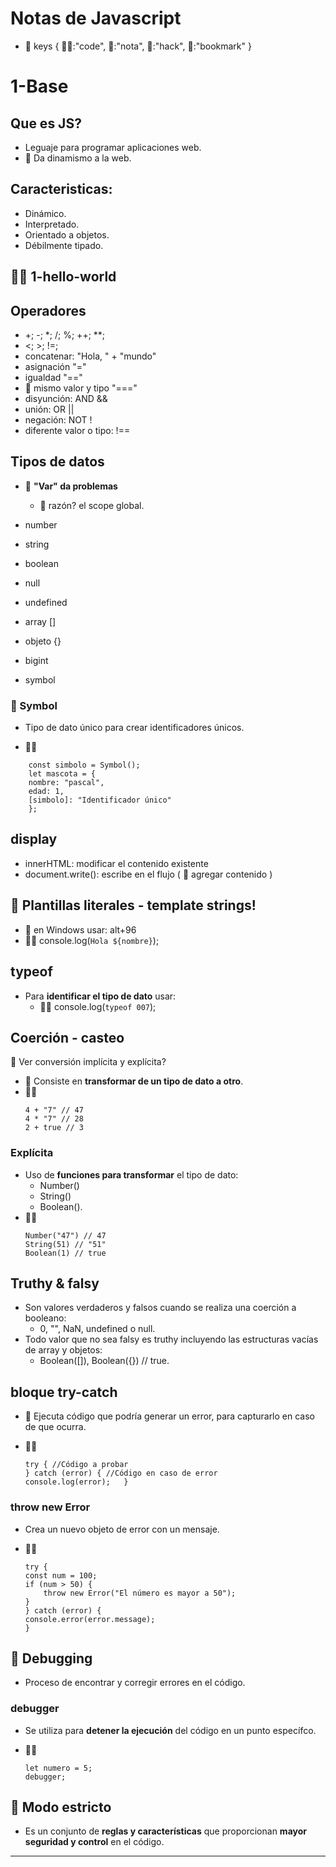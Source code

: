 # Notas de Javascript

- 🤘 keys { 🧑‍💻:"code", 🦖:"nota", 🤖:"hack", 🚩:"bookmark" }

# 1-Base

## Que es JS?

- Leguaje para programar aplicaciones web.
- 🦖 Da dinamismo a la web.

## Caracteristicas:
  - Dinámico.
  - Interpretado.
  - Orientado a objetos.
  - Débilmente tipado.

## 🧑‍💻 1-hello-world

## Operadores

- +; -; *; /; %; ++; **;
- <; >; !=;
- concatenar: "Hola, " + "mundo"
- asignación "="
- igualdad "=="
- 🚩 mismo valor y tipo "==="
- disyunción: AND &&
- unión: OR ||
- negación: NOT !
- diferente valor o tipo: !==

## Tipos de datos

- 🤖 **"Var" da problemas** 
    - 🦖 razón? el scope global.

- number
- string
- boolean
- null
- undefined
- array []
- objeto {}
- bigint
- symbol

### 🦖 Symbol

- Tipo de dato único para crear identificadores únicos.

- 🧑‍💻

```
    const simbolo = Symbol();
    let mascota = {
    nombre: "pascal",
    edad: 1,
    [simbolo]: "Identificador único"
    };
```

## display
- innerHTML: modificar el contenido existente
- document.write(): escribe en el flujo ( 🦖 agregar contenido )

## 🚩 Plantillas literales - template strings!
- 🦖 en Windows usar: alt+96   
- 🧑‍💻 console.log(`Hola ${nombre}`);

## typeof

- Para **identificar el tipo de dato** usar: 
    - 🧑‍💻 console.log(`typeof 007`);

## Coerción - casteo

🚩 Ver conversión implícita y explícita?

- 🦖 Consiste en **transformar de un tipo de dato a otro**.
- 🧑‍💻 
  ```
  4 + "7" // 47
  4 * "7" // 28
  2 + true // 3
  ```

### Explícita

- Uso de **funciones para transformar** el tipo de dato:
  - Number()
  - String()
  - Boolean().
- 🧑‍💻 
  ```
  Number("47") // 47
  String(51) // "51"
  Boolean(1) // true
  ```

## Truthy & falsy

- Son valores verdaderos y falsos cuando se realiza una coerción a booleano: 
  - 0, "", NaN, undefined o null.
- Todo valor que no sea falsy es truthy incluyendo las estructuras vacías de array y objetos:   
  - Boolean([]), Boolean({}) // true.

## bloque try-catch

- 🦖 Ejecuta código que podría generar un error, para capturarlo en caso de que ocurra.

- 🧑‍💻
  ```
  try { //Código a probar
  } catch (error) { //Código en caso de error
  console.log(error);   }
  ```

### throw new Error

- Crea un nuevo objeto de error con un mensaje.

- 🧑‍💻
  ```
  try {
  const num = 100;
  if (num > 50) {
      throw new Error("El número es mayor a 50");
  }
  } catch (error) {
  console.error(error.message);
  }
  ```

## 🤖 Debugging

- Proceso de encontrar y corregir errores en el código.

### debugger

- Se utiliza para **detener la ejecución** del código en un punto específco.

- 🧑‍💻
  ```
  let numero = 5;
  debugger;
  ```

## 🤖 Modo estricto

- Es un conjunto de **reglas y características** que proporcionan **mayor seguridad y control** en el código.

---

